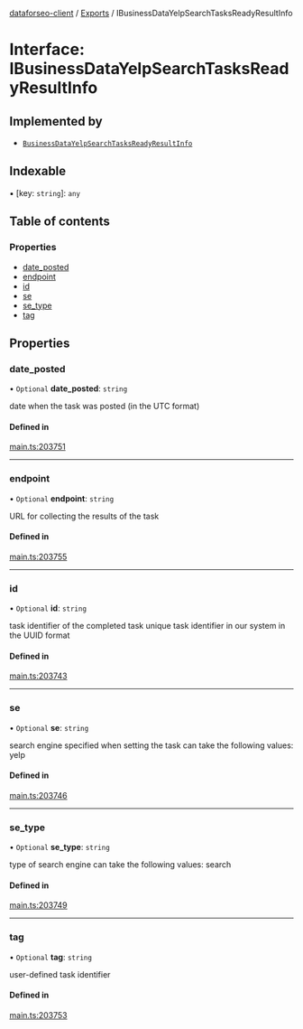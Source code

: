 [dataforseo-client](../README.md) / [Exports](../modules.md) / IBusinessDataYelpSearchTasksReadyResultInfo

# Interface: IBusinessDataYelpSearchTasksReadyResultInfo

## Implemented by

- [`BusinessDataYelpSearchTasksReadyResultInfo`](../classes/BusinessDataYelpSearchTasksReadyResultInfo.md)

## Indexable

▪ [key: `string`]: `any`

## Table of contents

### Properties

- [date\_posted](IBusinessDataYelpSearchTasksReadyResultInfo.md#date_posted)
- [endpoint](IBusinessDataYelpSearchTasksReadyResultInfo.md#endpoint)
- [id](IBusinessDataYelpSearchTasksReadyResultInfo.md#id)
- [se](IBusinessDataYelpSearchTasksReadyResultInfo.md#se)
- [se\_type](IBusinessDataYelpSearchTasksReadyResultInfo.md#se_type)
- [tag](IBusinessDataYelpSearchTasksReadyResultInfo.md#tag)

## Properties

### date\_posted

• `Optional` **date\_posted**: `string`

date when the task was posted (in the UTC format)

#### Defined in

[main.ts:203751](https://github.com/dataforseo/TypeScriptClient/blob/7ca1aa4/main.ts#L203751)

___

### endpoint

• `Optional` **endpoint**: `string`

URL for collecting the results of the task

#### Defined in

[main.ts:203755](https://github.com/dataforseo/TypeScriptClient/blob/7ca1aa4/main.ts#L203755)

___

### id

• `Optional` **id**: `string`

task identifier of the completed task
unique task identifier in our system in the UUID format

#### Defined in

[main.ts:203743](https://github.com/dataforseo/TypeScriptClient/blob/7ca1aa4/main.ts#L203743)

___

### se

• `Optional` **se**: `string`

search engine specified when setting the task
can take the following values: yelp

#### Defined in

[main.ts:203746](https://github.com/dataforseo/TypeScriptClient/blob/7ca1aa4/main.ts#L203746)

___

### se\_type

• `Optional` **se\_type**: `string`

type of search engine
can take the following values: search

#### Defined in

[main.ts:203749](https://github.com/dataforseo/TypeScriptClient/blob/7ca1aa4/main.ts#L203749)

___

### tag

• `Optional` **tag**: `string`

user-defined task identifier

#### Defined in

[main.ts:203753](https://github.com/dataforseo/TypeScriptClient/blob/7ca1aa4/main.ts#L203753)
